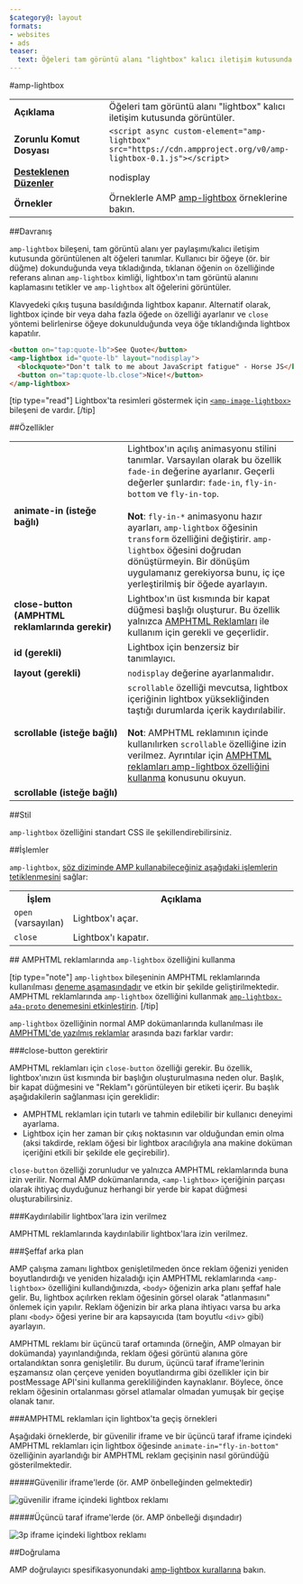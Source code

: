 ```yaml
---
$category@: layout
formats:
- websites
- ads
teaser:
  text: Öğeleri tam görüntü alanı "lightbox" kalıcı iletişim kutusunda görüntüler.
---
```



<!--- Reformatted by Reftar! for AMP (go/reftar) on 2019-06-13 -->
<!---
       Copyright 2016 The AMP HTML Authors. All Rights Reserved.

       Licensed under the Apache License, Version 2.0 (the "License");
     you may not use this file except in compliance with the License.
     You may obtain a copy of the License at

     http://www.apache.org/licenses/LICENSE-2.0

     Unless required by applicable law or agreed to in writing, software
     distributed under the License is distributed on an "AS-IS" BASIS,
     WITHOUT WARRANTIES OR CONDITIONS OF ANY KIND, either express or implied.
     See the License for the specific language governing permissions and
     limitations under the License.
-->

#amp-lightbox

<table>
  <tr>
    <td width="40%"><strong>Açıklama</strong></td>
    <td>Öğeleri tam görüntü alanı "lightbox" kalıcı iletişim kutusunda görüntüler.</td>
  </tr>
  <tr>
    <td width="40%"><strong>Zorunlu Komut Dosyası</strong></td>
    <td><code>&lt;script async custom-element="amp-lightbox" src="https://cdn.ampproject.org/v0/amp-lightbox-0.1.js"&gt;&lt;/script&gt;</code></td>
  </tr>
  <tr>
    <td class="col-fourty"><strong><a href="https://www.ampproject.org/docs/guides/responsive/control_layout.html">Desteklenen Düzenler</a></strong></td>
    <td>nodisplay</td>
  </tr>
  <tr>
    <td width="40%"><strong>Örnekler</strong></td>
    <td>Örneklerle AMP <a href="https://ampbyexample.com/components/amp-lightbox/">amp-lightbox</a> örneklerine bakın.</td>
  </tr>
</table>


##Davranış

`amp-lightbox` bileşeni, tam görüntü alanı yer paylaşımı/kalıcı iletişim kutusunda görüntülenen alt öğeleri tanımlar. Kullanıcı bir öğeye (ör. bir düğme) dokunduğunda veya tıkladığında, tıklanan öğenin `on` özelliğinde referans alınan `amp-lightbox` kimliği, lightbox'ın tam görüntü alanını kaplamasını tetikler ve `amp-lightbox` alt öğelerini görüntüler.

Klavyedeki çıkış tuşuna basıldığında lightbox kapanır. Alternatif olarak, lightbox içinde bir veya daha fazla öğede `on` özelliği ayarlanır ve `close` yöntemi belirlenirse öğeye dokunulduğunda veya öğe tıklandığında lightbox kapatılır.

```html
<button on="tap:quote-lb">See Quote</button>
<amp-lightbox id="quote-lb" layout="nodisplay">
  <blockquote>"Don't talk to me about JavaScript fatigue" - Horse JS</blockquote>
  <button on="tap:quote-lb.close">Nice!</button>
</amp-lightbox>
```

[tip type="read"]
Lightbox'ta resimleri göstermek için [`<amp-image-lightbox>`](https://www.ampproject.org/docs/reference/components/amp-image-lightbox) bileşeni de vardır.
[/tip]

##Özellikler

<table>
  <tr>
    <td width="40%"><strong>animate-in (isteğe bağlı)</strong></td>
    <td>Lightbox'ın açılış animasyonu stilini tanımlar. Varsayılan olarak bu özellik <code>fade-in</code> değerine ayarlanır. Geçerli değerler şunlardır: <code>fade-in</code>, <code>fly-in-bottom</code> ve <code>fly-in-top</code>.
      <br><br>
        <strong>Not</strong>: <code>fly-in-*</code> animasyonu hazır ayarları, <code>amp-lightbox</code> öğesinin <code>transform</code> özelliğini değiştirir. <code>amp-lightbox</code> öğesini doğrudan dönüştürmeyin. Bir dönüşüm uygulamanız gerekiyorsa bunu, iç içe yerleştirilmiş bir öğede ayarlayın.</td>
      </tr>
      <tr>
        <td width="40%"><strong>close-button (AMPHTML reklamlarında gerekir)</strong></td>
        <td>Lightbox'ın üst kısmında bir kapat düğmesi başlığı oluşturur. Bu özellik yalnızca <a href="#a4a">AMPHTML Reklamları</a> ile kullanım için gerekli ve geçerlidir.</td>
      </tr>
      <tr>
        <td width="40%"><strong>id (gerekli)</strong></td>
        <td>Lightbox için benzersiz bir tanımlayıcı.</td>
      </tr>
      <tr>
        <td width="40%"><strong>layout (gerekli)</strong></td>
        <td><code>nodisplay</code> değerine ayarlanmalıdır.</td>
      </tr>
      <tr>
        <td width="40%"><strong>scrollable (isteğe bağlı)</strong></td>
        <td><code>scrollable</code> özelliği mevcutsa, lightbox içeriğinin lightbox yüksekliğinden taştığı durumlarda içerik kaydırılabilir.
          <br><br>
            <strong>Not</strong>: AMPHTML reklamının içinde <code><amp-lightbox></code> kullanılırken <code>scrollable</code> özelliğine izin verilmez. Ayrıntılar için <a href="#a4a">AMPHTML reklamları amp-lightbox özelliğini kullanma</a> konusunu okuyun.</td>
          </tr>
          <tr>
            <td width="40%"><strong>scrollable (isteğe bağlı)</strong></td>
            <td></td>
          </tr>
        </table>

##Stil

`amp-lightbox` özelliğini standart CSS ile şekillendirebilirsiniz.

##İşlemler

`amp-lightbox`, [söz diziminde AMP kullanabileceğiniz aşağıdaki işlemlerin tetiklenmesini](https://www.ampproject.org/docs/reference/amp-actions-and-events) sağlar:

<table>
  <tr>
    <th width="20%">İşlem</th>
    <th>Açıklama</th>
  </tr>
  <tr>
    <td><code>open</code> (varsayılan)</td>
    <td>Lightbox'ı açar.</td>
  </tr>
  <tr>
    <td><code>close</code></td>
    <td>Lightbox'ı kapatır.</td>
  </tr>
</table>

##<a id="a4a"></a> AMPHTML reklamlarında `amp-lightbox` özelliğini kullanma

[tip type="note"]
`amp-lightbox` bileşeninin AMPHTML reklamlarında kullanılması [deneme aşamasındadır](https://www.ampproject.org/docs/reference/experimental) ve etkin bir şekilde geliştirilmektedir. AMPHTML reklamlarında `amp-lightbox` özelliğini kullanmak [`amp-lightbox-a4a-proto` denemesini etkinleştirin](http://cdn.ampproject.org/experiments.html).
[/tip]

`amp-lightbox` özelliğinin normal AMP dokümanlarında kullanılması ile [AMPHTML'de yazılmış reklamlar](../amp-a4a/amp-a4a-format.md) arasında bazı farklar vardır:

###close-button gerektirir

AMPHTML reklamları için `close-button` özelliği gerekir. Bu özellik, lightbox'ınızın üst kısmında bir başlığın oluşturulmasına neden olur. Başlık, bir kapat düğmesini ve "Reklam"ı görüntüleyen bir etiketi içerir. Bu başlık aşağıdakilerin sağlanması için gereklidir:

* AMPHTML reklamları için tutarlı ve tahmin edilebilir bir kullanıcı deneyimi ayarlama.
* Lightbox için her zaman bir çıkış noktasının var olduğundan emin olma (aksi takdirde, reklam öğesi bir lightbox aracılığıyla ana makine doküman içeriğini etkili bir şekilde ele geçirebilir).

`close-button` özelliği zorunludur ve yalnızca AMPHTML reklamlarında buna izin verilir. Normal AMP dokümanlarında, `<amp-lightbox>` içeriğinin parçası olarak ihtiyaç duyduğunuz herhangi bir yerde bir kapat düğmesi oluşturabilirsiniz.

###Kaydırılabilir lightbox'lara izin verilmez

AMPHTML reklamlarında kaydırılabilir lightbox'lara izin verilmez.

###Şeffaf arka plan

AMP çalışma zamanı lightbox genişletilmeden önce reklam öğenizi yeniden boyutlandırdığı ve yeniden hizaladığı için AMPHTML reklamlarında `<amp-lightbox>` özelliğini kullandığınızda, `<body>` öğenizin arka planı şeffaf hale gelir. Bu, lightbox açılırken reklam öğesinin görsel olarak "atlanmasını" önlemek için yapılır. Reklam öğenizin bir arka plana ihtiyacı varsa bu arka planı `<body>` öğesi yerine bir ara kapsayıcıda (tam boyutlu `<div>` gibi) ayarlayın.

AMPHTML reklamı bir üçüncü taraf ortamında (örneğin, AMP olmayan bir dokümanda) yayınlandığında, reklam öğesi görüntü alanına göre ortalandıktan sonra genişletilir. Bu durum, üçüncü taraf iframe'lerinin eşzamansız olan çerçeve yeniden boyutlandırma gibi özellikler için bir postMessage API'sini kullanma gerekliliğinden kaynaklanır. Böylece, önce reklam öğesinin ortalanması görsel atlamalar olmadan yumuşak bir geçişe olanak tanır.

###AMPHTML reklamları için lightbox'ta geçiş örnekleri

Aşağıdaki örneklerde, bir güvenilir iframe ve bir üçüncü taraf iframe içindeki AMPHTML reklamları için lightbox öğesinde `animate-in="fly-in-bottom"` özelliğinin ayarlandığı bir AMPHTML reklam geçişinin nasıl göründüğü gösterilmektedir.

#####Güvenilir iframe'lerde (ör. AMP önbelleğinden gelmektedir)

<amp-img alt="güvenilir iframe içindeki lightbox reklamı" width="360" height="480" src="https://github.com/ampproject/amphtml/raw/master/spec/img/lightbox-ad-fie.gif" layout="fixed">
  <noscript>
    <img alt="güvenilir iframe içindeki lightbox reklamı" src="../../spec/img/lightbox-ad-fie.gif">
    </noscript>
  </amp-img>

#####Üçüncü taraf iframe'lerde (ör. AMP önbelleği dışındadır)

<amp-img alt="3p iframe içindeki lightbox reklamı" width="360" height="480" src="https://github.com/ampproject/amphtml/raw/master/spec/img/lightbox-ad-3p.gif" layout="fixed">
  <noscript>
    <img alt="3p iframe içindeki lightbox reklamı" src="../../spec/img/lightbox-ad-3p.gif">
    </noscript>
  </amp-img>

##Doğrulama

AMP doğrulayıcı spesifikasyonundaki [amp-lightbox kurallarına](https://github.com/ampproject/amphtml/blob/master/extensions/amp-lightbox/validator-amp-lightbox.protoascii) bakın.
